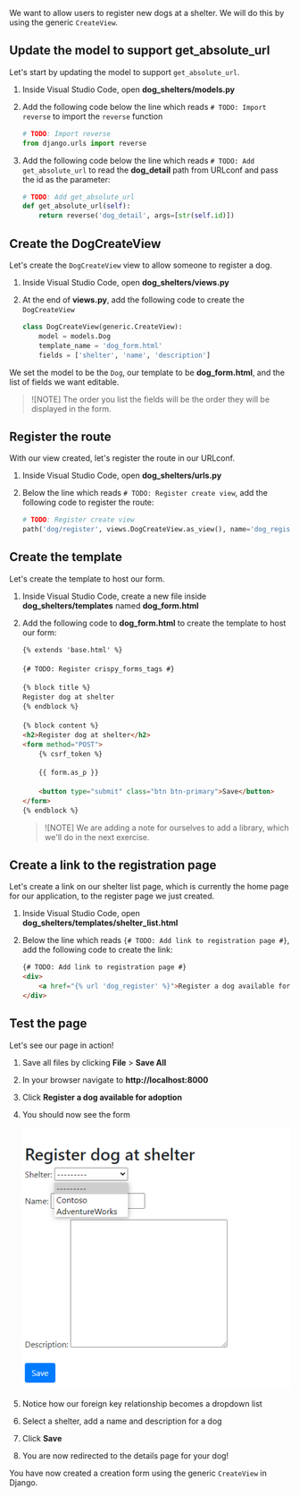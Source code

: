 We want to allow users to register new dogs at a shelter. We will do this by using the generic `CreateView`.

## Update the model to support get_absolute_url

Let's start by updating the model to support `get_absolute_url`.

1. Inside Visual Studio Code, open **dog_shelters/models.py**
1. Add the following code below the line which reads `# TODO: Import reverse` to import the `reverse` function

    ```python
    # TODO: Import reverse
    from django.urls import reverse
    ```

1. Add the following code below the line which reads `# TODO: Add get_absolute_url` to read the **dog_detail** path from URLconf and pass the id as the parameter:

    ```python
    # TODO: Add get_absolute_url
    def get_absolute_url(self):
        return reverse('dog_detail', args=[str(self.id)])
    ```

## Create the DogCreateView

Let's create the `DogCreateView` view to allow someone to register a dog.

1. Inside Visual Studio Code, open **dog_shelters/views.py**
1. At the end of **views.py**, add the following code to create the `DogCreateView`

    ```python
    class DogCreateView(generic.CreateView):
        model = models.Dog
        template_name = 'dog_form.html'
        fields = ['shelter', 'name', 'description']
    ```

We set the model to be the `Dog`, our template to be **dog_form.html**, and the list of fields we want editable.

> ![NOTE]
> The order you list the fields will be the order they will be displayed in the form.

## Register the route

With our view created, let's register the route in our URLconf.

1. Inside Visual Studio Code, open **dog_shelters/urls.py**
1. Below the line which reads `# TODO: Register create view`, add the following code to register the route:

    ```python
    # TODO: Register create view
    path('dog/register', views.DogCreateView.as_view(), name='dog_register'),
    ```

## Create the template

Let's create the template to host our form.

1. Inside Visual Studio Code, create a new file inside **dog_shelters/templates** named **dog_form.html**
1. Add the following code to **dog_form.html** to create the template to host our form:

    ```html
    {% extends 'base.html' %}

    {# TODO: Register crispy_forms_tags #}

    {% block title %}
    Register dog at shelter
    {% endblock %}

    {% block content %}
    <h2>Register dog at shelter</h2>
    <form method="POST">
        {% csrf_token %}

        {{ form.as_p }}

        <button type="submit" class="btn btn-primary">Save</button>
    </form>
    {% endblock %}
    ```

    > ![NOTE]
    > We are adding a note for ourselves to add a library, which we'll do in the next exercise.

## Create a link to the registration page

Let's create a link on our shelter list page, which is currently the home page for our application, to the register page we just created.

1. Inside Visual Studio Code, open **dog_shelters/templates/shelter_list.html**
1. Below the line which reads `{# TODO: Add link to registration page #}`, add the following code to create the link:

    ```html
    {# TODO: Add link to registration page #}
    <div>
        <a href="{% url 'dog_register' %}">Register a dog available for adoption</a>
    </div>
    ```

## Test the page

Let's see our page in action!

1. Save all files by clicking **File** > **Save All**
1. In your browser navigate to **http://localhost:8000**
1. Click **Register a dog available for adoption**
1. You should now see the form

    ![Screenshot of the register dog page, with the dropdown list for shelter highlighted](images/dog-register.png)

1. Notice how our foreign key relationship becomes a dropdown list
1. Select a shelter, add a name and description for a dog
1. Click **Save**
1. You are now redirected to the details page for your dog!

You have now created a creation form using the generic `CreateView` in Django.
